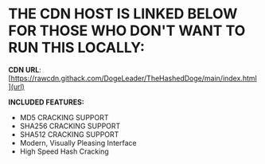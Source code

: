# THE CDN HOST IS LINKED BELOW FOR THOSE WHO DON'T WANT TO RUN THIS LOCALLY:

**CDN URL**: [https://rawcdn.githack.com/DogeLeader/TheHashedDoge/main/index.html](url)

**INCLUDED FEATURES:**
- MD5 CRACKING SUPPORT
- SHA256 CRACKING SUPPORT
- SHA512 CRACKING SUPPORT
- Modern, Visually Pleasing Interface
- High Speed Hash Cracking

